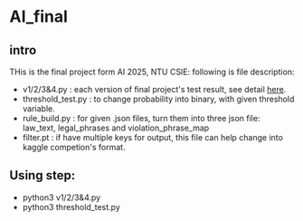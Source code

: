 # AI_final
## intro
THis is the final project form AI 2025, NTU CSIE:
following is file description:
* v1/2/3&4.py : each version of final project's test result, see detail [here](https://docs.google.com/spreadsheets/d/1mRxqmu4xJbp-S1nUJGqFsXGhO7F7piEEUoOud6WOX68/edit?usp=sharing).
* threshold_test.py : to change probability into binary, with given threshold variable. 
* rule_build.py : for given .json files, turn them into three json file: law_text, legal_phrases and violation_phrase_map
* filter.pt : if have multiple keys for output, this file can help change into kaggle competion's format.
## Using step:
* python3 v1/2/3&4.py
* python3 threshold_test.py